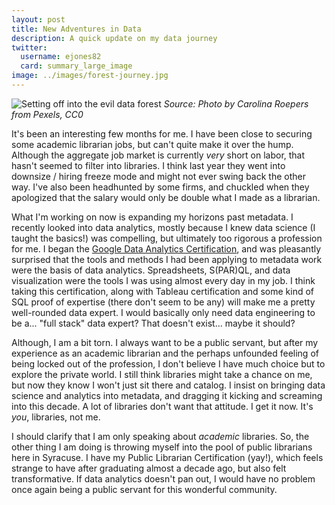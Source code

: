 ```yaml
---
layout: post
title: New Adventures in Data
description: A quick update on my data journey
twitter: 
  username: ejones82
  card: summary_large_image
image: ../images/forest-journey.jpg
---
```


![Setting off into the evil data forest](/images/forest-journey.jpg)
*Source: Photo by Carolina Roepers from Pexels, CC0*

It's been an interesting few months for me. I have been close to securing some academic librarian jobs, but can't quite make it over the hump. Although the aggregate job market is currently *very* short on labor, that hasn't seemed to filter into libraries. I think last year they went into downsize / hiring freeze mode and might not ever swing back the other way. I've also been headhunted by some firms, and chuckled when they apologized that the salary would only be double what I made as a librarian.   

What I'm working on now is expanding my horizons past metadata. I recently looked into data analytics, mostly because I knew data science (I taught the basics!) was compelling, but ultimately too rigorous a profession for me. I began the [Google Data Analytics Certification](https://www.coursera.org/professional-certificates/google-data-analytics), and was pleasantly surprised that the tools and methods I had been applying to metadata work were the basis of data analytics. Spreadsheets, S(PAR)QL, and data visualization were the tools I was using almost every day in my job. I think taking this certification, along with Tableau certification and some kind of SQL proof of expertise (there don't seem to be any) will make me a pretty well-rounded data expert. I would basically only need data engineering to be a... "full stack" data expert? That doesn't exist... maybe it should?    

Although, I am a bit torn. I always want to be a public servant, but after my experience as an academic librarian and the perhaps unfounded feeling of being locked out of the profession, I don't believe I have much choice but to explore the private world. I still think libraries might take a chance on me, but now they know I won't just sit there and catalog. I insist on bringing data science and analytics into metadata, and dragging it kicking and screaming into this decade. A lot of libraries don't want that attitude. I get it now. It's *you*, libraries, not me.  

I should clarify that I am only speaking about *academic* libraries. So, the other thing I am doing is throwing myself into the pool of public librarians here in Syracuse. I have my Public Librarian Certification (yay!), which feels strange to have after graduating almost a decade ago, but also felt transformative. If data analytics doesn't pan out, I would have no problem once again being a public servant for this wonderful community.   
